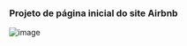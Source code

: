 ### Projeto de página inicial do site Airbnb

![image](https://github.com/zackandcoding1/react-projects/assets/37812932/1e403251-efe2-43a9-afda-96de2c2d1296)
